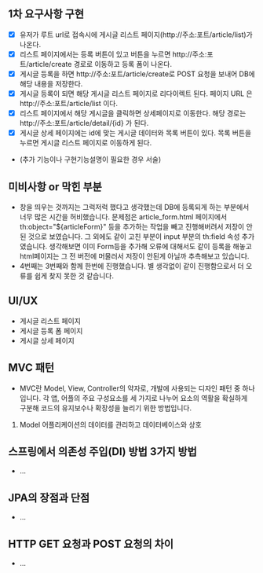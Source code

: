 ## 1차 요구사항 구현
- [x] 유저가 루트 url로 접속시에 게시글 리스트 페이지(http://주소:포트/article/list)가 나온다.
- [x] 리스트 페이지에서는 등록 버튼이 있고 버튼을 누르면 http://주소:포트/article/create 경로로 이동하고 등록 폼이 나온다.
- [x] 게시글 등록을 하면 http://주소:포트/article/create로 POST 요청을 보내어 DB에 해당 내용을 저장한다.
- [x] 게시글 등록이 되면 해당 게시글 리스트 페이지로 리다이렉트 된다. 페이지 URL 은 http://주소:포트/article/list 이다.
- [x] 리스트 페이지에서 해당 게시글을 클릭하면 상세페이지로 이동한다. 해당 경로는 http://주소:포트/article/detail/{id} 가 된다.
- [x] 게시글 상세 페이지에는 id에 맞는 게시글 데이터와 목록 버튼이 있다. 목록 버튼을 누르면 게시글 리스트 페이지로 이동하게 된다.

- (추가 기능이나 구현기능설명이 필요한 경우 서술)

## 미비사항 or 막힌 부분
- 창을 띄우는 것까지는 그럭저럭 했다고 생각했는데 DB에 등록되게 하는 부분에서 너무 많은 시간을 허비했습니다.
문제점은 article_form.html 페이지에서 th:object="${articleForm}" 등을 추가하는 작업을 빼고 진행해버려서 저장이 안된 것으로 보였습니다.
그 외에도 같이 고친 부분이 input 부분의 th:field 속성 추가였습니다.
생각해보면 이미 Form등을 추가해 오류에 대해서도 같이 등록을 해놓고 html페이지는 그 전 버전에 머물러서 저장이 안된게 아닐까 추측해보고 있습니다.
- 4번째는 3번째와 함께 한번에 진행했습니다. 별 생각없이 같이 진행함으로서 더 오류를 쉽게 찾지 못한 것 같습니다.

## UI/UX
- 게시글 리스트 페이지
- 게시글 등록 폼 페이지
- 게시글 상세 페이지

## MVC 패턴
- MVC란 Model, View, Controller의 약자로, 개발에 사용되는 디자인 패턴 중 하나입니다.
각 앱, 어플의 주요 구성요소를 세 가지로 나누어 요소의 역활을 확실하게 구분해 코드의 유지보수나 확장성을 늘리기 위한 방법입니다.
1. Model
어플리케이션의 데이터를 관리하고 데이터베이스와 상호

## 스프링에서 의존성 주입(DI) 방법 3가지 방법
- ...

## JPA의 장점과 단점
- ...

## HTTP GET 요청과 POST 요청의 차이
- ...